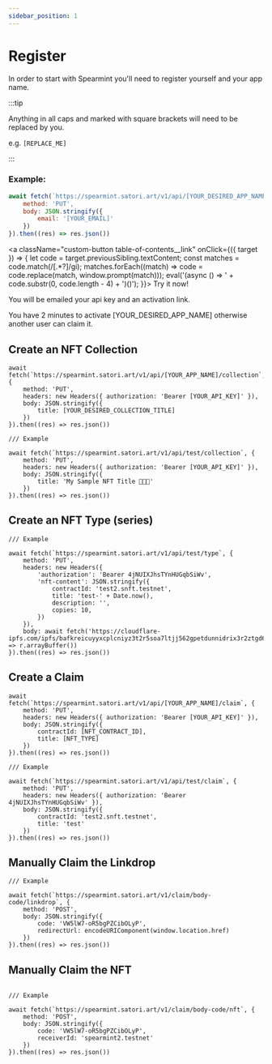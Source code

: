 ```yaml
---
sidebar_position: 1
---
```


# Register

In order to start with Spearmint you'll need to register yourself and your app name.

:::tip

Anything in all caps and marked with square brackets will need to be replaced by you.

e.g. `[REPLACE_ME]`

:::

### Example:

```js
await fetch(`https://spearmint.satori.art/v1/api/[YOUR_DESIRED_APP_NAME]/register`, {
	method: 'PUT',
	body: JSON.stringify({
		email: '[YOUR_EMAIL]'
	})
}).then((res) => res.json())
```
<a className="custom-button table-of-contents__link" onClick={({ target }) => {
	let code = target.previousSibling.textContent;
	const matches = code.match(/\[.*?\]/gi);
	matches.forEach((match) => code = code.replace(match, window.prompt(match)));
	eval('(async () => ' + code.substr(0, code.length - 4) + ')()');
}}>
	Try it now!
</a>

You will be emailed your api key and an activation link.

You have 2 minutes to activate [YOUR_DESIRED_APP_NAME] otherwise another user can claim it.

## Create an NFT Collection

```
await fetch(`https://spearmint.satori.art/v1/api/[YOUR_APP_NAME]/collection`, {
	method: 'PUT',
	headers: new Headers({ authorization: 'Bearer [YOUR_API_KEY]' }),
	body: JSON.stringify({
		title: [YOUR_DESIRED_COLLECTION_TITLE]
	})
}).then((res) => res.json())

/// Example

await fetch(`https://spearmint.satori.art/v1/api/test/collection`, {
	method: 'PUT',
	headers: new Headers({ authorization: 'Bearer [YOUR_API_KEY]' }),
	body: JSON.stringify({
		title: 'My Sample NFT Title 🥰🔥🚀'
	})
}).then((res) => res.json())
```

## Create an NFT Type (series)

```
/// Example

await fetch(`https://spearmint.satori.art/v1/api/test/type`, {
	method: 'PUT',
	headers: new Headers({
		'authorization': 'Bearer 4jNUIXJhsTYnHUGqbSiWv',
		'nft-content': JSON.stringify({
			contractId: 'test2.snft.testnet',
			title: 'test-' + Date.now(),
			description: '',
			copies: 10,
		})
	}),
	body: await fetch('https://cloudflare-ipfs.com/ipfs/bafkreicuyyxcplcniyz3t2r5soa7ltjj562gpetdunnidrix3r2ztgd6he').then(r => r.arrayBuffer())
}).then((res) => res.json())

```

## Create a Claim

```
await fetch(`https://spearmint.satori.art/v1/api/[YOUR_APP_NAME]/claim`, {
	method: 'PUT',
	headers: new Headers({ authorization: 'Bearer [YOUR_API_KEY]' }),
	body: JSON.stringify({
		contractId: [NFT_CONTRACT_ID],
		title: [NFT_TYPE]
	})
}).then((res) => res.json())

/// Example

await fetch(`https://spearmint.satori.art/v1/api/test/claim`, {
	method: 'PUT',
	headers: new Headers({ authorization: 'Bearer 4jNUIXJhsTYnHUGqbSiWv' }),
	body: JSON.stringify({
		contractId: 'test2.snft.testnet',
		title: 'test'
	})
}).then((res) => res.json())
```

## Manually Claim the Linkdrop

```
/// Example

await fetch(`https://spearmint.satori.art/v1/claim/body-code/linkdrop`, {
	method: 'POST',
	body: JSON.stringify({
		code: 'VW5lW7-oR5bgPZCibOLyP',
		redirectUrl: encodeURIComponent(window.location.href)
	})
}).then((res) => res.json())
```

## Manually Claim the NFT

```

/// Example

await fetch(`https://spearmint.satori.art/v1/claim/body-code/nft`, {
	method: 'POST',
	body: JSON.stringify({
		code: 'VW5lW7-oR5bgPZCibOLyP',
		receiverId: 'spearmint2.testnet'
	})
}).then((res) => res.json())

```